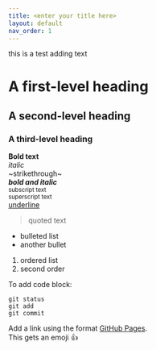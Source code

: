 ```yaml
---
title: <enter your title here>
layout: default
nav_order: 1
---
```


this is a test
adding text

# A first-level heading
## A second-level heading
### A third-level heading

**Bold text**
<br>
*italic*
<br>
~strikethrough~
<br>
***bold and italic***
<br>
<sub> subscript text </sub>
<br>
<sup> superscript text </sup>
<br>
<ins> underline </ins>
>quoted text
- bulleted list
- another bullet
1. ordered list
2. second order

To add code block:
```
git status
git add
git commit
```

Add a link using the format [GitHub Pages](https://pages.github.com/).
<br>
This gets an emoji :+1:
